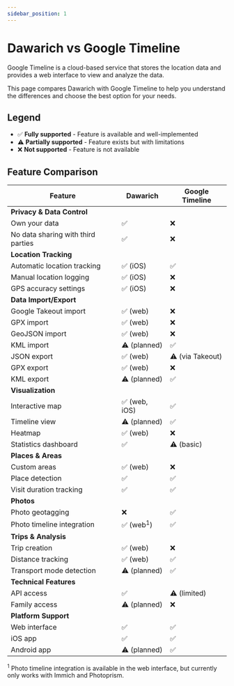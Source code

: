 ```yaml
---
sidebar_position: 1
---
```


# Dawarich vs Google Timeline

Google Timeline is a cloud-based service that stores the location data and provides a web interface to view and analyze the data.

This page compares Dawarich with Google Timeline to help you understand the differences and choose the best option for your needs.

## Legend

- ✅ **Fully supported** - Feature is available and well-implemented
- ⚠️ **Partially supported** - Feature exists but with limitations
- ❌ **Not supported** - Feature is not available

## Feature Comparison

| Feature | Dawarich | Google Timeline |
|---------|----------|-----------------|
| **Privacy & Data Control** |
| Own your data | ✅ | ❌ |
| No data sharing with third parties | ✅ | ❌ |
| **Location Tracking** |
| Automatic location tracking | ✅ (iOS) | ✅ |
| Manual location logging | ✅ (iOS) | ❌ |
| GPS accuracy settings | ✅ (iOS) | ❌ |
| **Data Import/Export** |
| Google Takeout import | ✅ (web) | ❌ |
| GPX import | ✅ (web) | ❌ |
| GeoJSON import | ✅ (web) | ❌ |
| KML import | ⚠️ (planned) | ✅ |
| JSON export | ✅ (web) | ⚠️ (via Takeout) |
| GPX export | ✅ (web) | ❌ |
| KML export | ⚠️ (planned) | ✅ |
| **Visualization** |
| Interactive map | ✅ (web, iOS) | ✅ |
| Timeline view | ⚠️ (planned) | ✅ |
| Heatmap | ✅ (web) | ❌ |
| Statistics dashboard | ✅ | ⚠️ (basic) |
| **Places & Areas** |
| Custom areas | ✅ (web) | ❌ |
| Place detection | ✅ | ✅ |
| Visit duration tracking | ✅ | ✅ |
| **Photos** |
| Photo geotagging | ❌ | ✅ |
| Photo timeline integration | ✅ (web<sup>1</sup>) | ✅ |
| **Trips & Analysis** |
| Trip creation | ✅ (web) | ❌ |
| Distance tracking | ✅ (web) | ✅ |
| Transport mode detection | ⚠️ (planned) | ✅ |
| **Technical Features** |
| API access | ✅ | ⚠️ (limited) |
| Family access | ⚠️ (planned) | ❌ |
| **Platform Support** |
| Web interface | ✅ | ✅ |
| iOS app | ✅ | ✅ |
| Android app | ⚠️ (planned) | ✅ |

<sup>1</sup> Photo timeline integration is available in the web interface, but currently only works with Immich and Photoprism.
